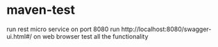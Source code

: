 # maven-test
run rest micro service on port 8080
run http://localhost:8080/swagger-ui.html#/ on web browser
test all the functionality 
